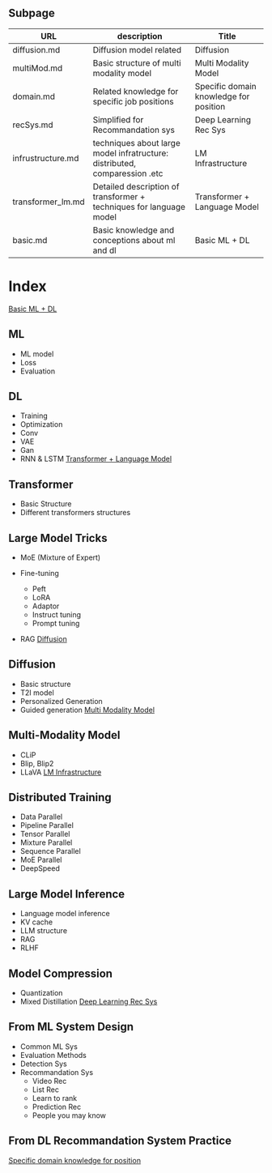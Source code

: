

## Subpage

| URL | description | Title |
| --- | --- | --- |
| diffusion.md | Diffusion model related | Diffusion |
| multiMod.md | Basic structure of multi modality model  | Multi Modality Model |
| domain.md | Related knowledge for specific job positions  | Specific domain knowledge for position |
| recSys.md | Simplified for Recommandation sys | Deep Learning Rec Sys |
| infrustructure.md | techniques about large model infratructure: distributed, comparession .etc | LM Infrastructure |
| transformer_lm.md | Detailed description of transformer + techniques for language model | Transformer + Language Model |
| basic.md | Basic knowledge and conceptions about ml and dl | Basic ML + DL |



# Index


[Basic ML + DL](basic.md) 

## **ML**


- ML model
- Loss
- Evaluation
## **DL**


- Training 
- Optimization
- Conv
- VAE
- Gan
- RNN & LSTM
[Transformer + Language Model](transformer_lm.md) 

## Transformer


- Basic Structure
- Different transformers structures
## Large Model Tricks 


- MoE (Mixture of Expert)
- Fine-tuning 
    - Peft
    - LoRA
    - Adaptor
    - Instruct tuning
    - Prompt tuning

- RAG 
[Diffusion](diffusion.md) 

## Diffusion 


- Basic structure
- T2I model
- Personalized Generation 
- Guided generation
[Multi Modality Model](multiMod.md) 

## Multi-Modality Model 


- CLiP 
- Blip, Blip2
- LLaVA
[LM Infrastructure](infrustructure.md) 

## Distributed Training 


- Data Parallel 
- Pipeline Parallel
- Tensor Parallel
- Mixture Parallel 
- Sequence Parallel
- MoE Parallel
- DeepSpeed 
## Large Model Inference


- Language model inference 
- KV cache 
- LLM structure 
- RAG
- RLHF
## Model Compression


- Quantization
- Mixed Distillation 
[Deep Learning Rec Sys](recSys.md) 

## From ML System Design 


- Common ML Sys 
- Evaluation Methods 
- Detection Sys
- Recommandation Sys 
    - Video Rec
    - List Rec
    - Learn to rank
    - Prediction Rec
    - People you may know

## From DL Recommandation System Practice


[Specific domain knowledge for position](domain.md) 
